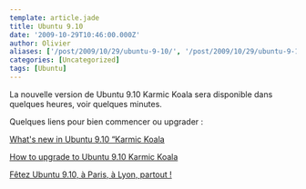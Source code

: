 ```yaml
---
template: article.jade
title: Ubuntu 9.10
date: '2009-10-29T10:46:00.000Z'
author: Olivier
aliases: ['/post/2009/10/29/ubuntu-9-10/', '/post/2009/10/29/ubuntu-9-10/']
categories: [Uncategorized]
tags: [Ubuntu]
---
```


<p>La nouvelle version de Ubuntu 9.10 Karmic Koala sera disponible dans quelques heures, voir quelques minutes.</p> <p>Quelques liens pour bien commencer ou upgrader :</p> <p><a href="http://ubuntu-tutorials.com/2009/10/27/whats-new-in-ubuntu-9-10-karmic-koala">What's new in Ubuntu 9.10 “Karmic Koala</a></p> <p><a href="http://ubuntu-tutorials.com/2009/10/28/how-to-upgrade-to-ubuntu-9-10-karmic-koala/"> How to upgrade to Ubuntu 9.10 Karmic Koala</a></p> <p><a href="http://ubuntu-party.org/fete-ubuntu-9-10">Fêtez Ubuntu 9.10, à Paris, à Lyon, partout !</a></p>